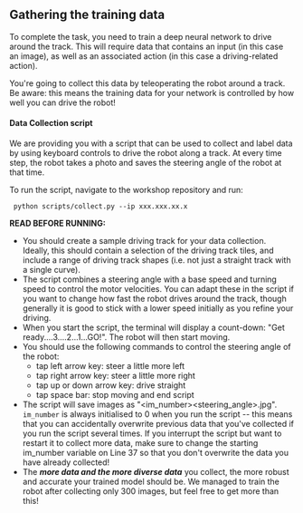 ## Gathering the training data

To complete the task, you need to train a deep neural network to drive around the track. This will require data that contains an input (in this case an image), as well as an associated action (in this case a driving-related action).

You're going to collect this data by teleoperating the robot around a track. Be aware: this means the training data for your network is controlled by how well you can drive the robot!

#### Data Collection script
We are providing you with a script that can be used to collect and label data by using keyboard controls to drive the robot along a track. At every time step, the robot takes a photo and saves the steering angle of the robot at that time. 

To run the script, navigate to the workshop repository and run:

``` python scripts/collect.py --ip xxx.xxx.xx.x```

**READ BEFORE RUNNING:**
- You should create a sample driving track for your data collection. Ideally, this should contain a selection of the driving track tiles, and include a range of driving track shapes (i.e. not just a straight track with a single curve).
- The script combines a steering angle with a base speed and turning speed to control the motor velocities. You can adapt these in the script if you want to change how fast the robot drives around the track, though generally it is good to stick with a lower speed initially as you refine your driving.
- When you start the script, the terminal will display a count-down: "Get ready....3....2...1...GO!". The robot will then start moving.
- You should use the following commands to control the steering angle of the robot:
  - tap left arrow key: steer a little more left
  - tap right arrow key: steer a little more right
  - tap up or down arrow key: drive straight
  - tap space bar: stop moving and end script
- The script will save images as "<im_number><steering_angle>.jpg". `im_number` is always initialised to 0 when you run the script -- this means that you can accidentally overwrite previous data that you've collected if you run the script several times. If you interrupt the script but want to restart it to collect more data, make sure to change the starting im_number variable on Line 37 so that you don't overwrite the data you have already collected!
- The _**more data and the more diverse data**_ you collect, the more robust and accurate your trained model should be. We managed to train the robot after collecting only 300 images, but feel free to get more than this! 

